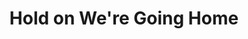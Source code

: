 ---
title: Hold on We're Going Home
slug: hold-on-were-going-home
artist: Drake
vimeo: 75317284
position: 115
---